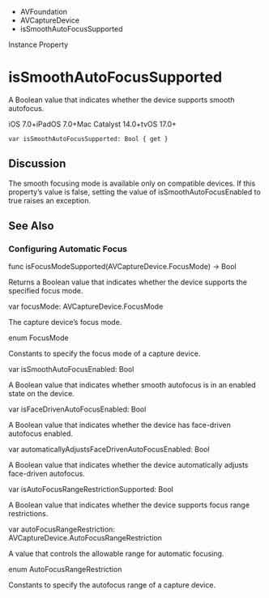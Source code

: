 

- AVFoundation
- AVCaptureDevice
-  isSmoothAutoFocusSupported 

Instance Property

# isSmoothAutoFocusSupported

A Boolean value that indicates whether the device supports smooth autofocus.

iOS 7.0+iPadOS 7.0+Mac Catalyst 14.0+tvOS 17.0+

``` source
var isSmoothAutoFocusSupported: Bool { get }
```

## Discussion

The smooth focusing mode is available only on compatible devices. If this property’s value is false, setting the value of isSmoothAutoFocusEnabled to true raises an exception.

## See Also

### Configuring Automatic Focus

func isFocusModeSupported(AVCaptureDevice.FocusMode) -> Bool

Returns a Boolean value that indicates whether the device supports the specified focus mode.

var focusMode: AVCaptureDevice.FocusMode

The capture device’s focus mode.

enum FocusMode

Constants to specify the focus mode of a capture device.

var isSmoothAutoFocusEnabled: Bool

A Boolean value that indicates whether smooth autofocus is in an enabled state on the device.

var isFaceDrivenAutoFocusEnabled: Bool

A Boolean value that indicates whether the device has face-driven autofocus enabled.

var automaticallyAdjustsFaceDrivenAutoFocusEnabled: Bool

A Boolean value that indicates whether the device automatically adjusts face-driven autofocus.

var isAutoFocusRangeRestrictionSupported: Bool

A Boolean value that indicates whether the device supports focus range restrictions.

var autoFocusRangeRestriction: AVCaptureDevice.AutoFocusRangeRestriction

A value that controls the allowable range for automatic focusing.

enum AutoFocusRangeRestriction

Constants to specify the autofocus range of a capture device.

